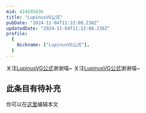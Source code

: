 ```yaml
---
mid: 424595836
title: "LupinusVG公式"
pubDate: "2024-11-04T11:22:08.238Z"
updatedDate: "2024-11-04T11:22:08.238Z"
profile:
  {
    Nickname: ["LupinusVG公式"],
  }
---
```


关注[LupinusVG公式](https://space.bilibili.com/424595836)谢谢喵~ 关注[LupinusVG公式](https://space.bilibili.com/424595836)谢谢喵~

## 此条目有待补充
你可以在[这里](https://github.com/Yuhanawa/VTuber.ICU-Content/edit/master/v/LupinusVG公式/index.md)编辑本文
